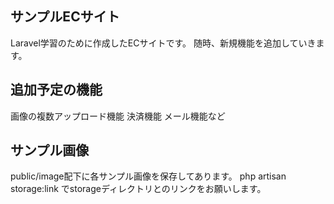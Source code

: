 ## サンプルECサイト

Laravel学習のために作成したECサイトです。
随時、新規機能を追加していきます。

## 追加予定の機能

画像の複数アップロード機能
決済機能
メール機能など

## サンプル画像

public/image配下に各サンプル画像を保存してあります。
php artisan storage:link でstorageディレクトリとのリンクをお願いします。
